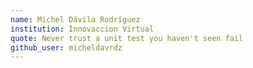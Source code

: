 ```yaml
---
name: Michel Dávila Rodríguez
institution: Innovaccion Virtual
quote: Never trust a unit test you haven't seen fail
github_user: micheldavrdz
---
```

